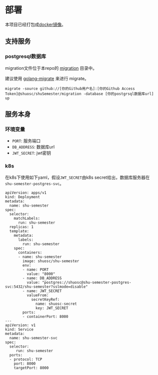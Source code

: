 # 部署
本项目已经打包成[docker镜像](https://hub.docker.com/r/shuosc/shu-semester)。
## 支持服务
### postgresql数据库
migration文件位于本repo的 [migration](https://github.com/shuosc/shuSemester/tree/master/migration) 目录中。

建议使用 [golang-migrate](https://github.com/golang-migrate/migrate) 来进行 migrate。
```shell
migrate -source github://[你的Github用户名]:[你的Github Access Token]@shuosc/shuSemester/migration -database [你的postgrsql数据库url] up
```
## 服务本身
### 环境变量
- `PORT`: 服务端口
- `DB_ADDRESS`: 数据库url
- `JWT_SECRET`: jwt密钥
### k8s
在k8s下使用如下yaml，假设`JWT_SECRET`由k8s secret给出，数据库服务器在`shu-semester-postgres-svc`。
```shell
apiVersion: apps/v1
kind: Deployment
metadata:
  name: shu-semester
spec:
  selector:
    matchLabels:
      run: shu-semester
  replicas: 1
  template:
    metadata:
      labels:
        run: shu-semester
    spec:
      containers:
      - name: shu-semester
        image: shuosc/shu-semester
        env:
        - name: PORT
          value: "8000"
        - name: DB_ADDRESS
          value: "postgres://shuosc@shu-semester-postgres-svc:5432/shu-semester?sslmode=disable"
        - name: JWT_SECRET
          valueFrom:
            secretKeyRef:
              name: shuosc-secret
              key: JWT_SECRET
        ports:
        - containerPort: 8000
---
apiVersion: v1
kind: Service
metadata:
  name: shu-semester-svc
spec:
  selector:
     run: shu-semester
  ports:
  - protocol: TCP
    port: 8000
    targetPort: 8000
```
